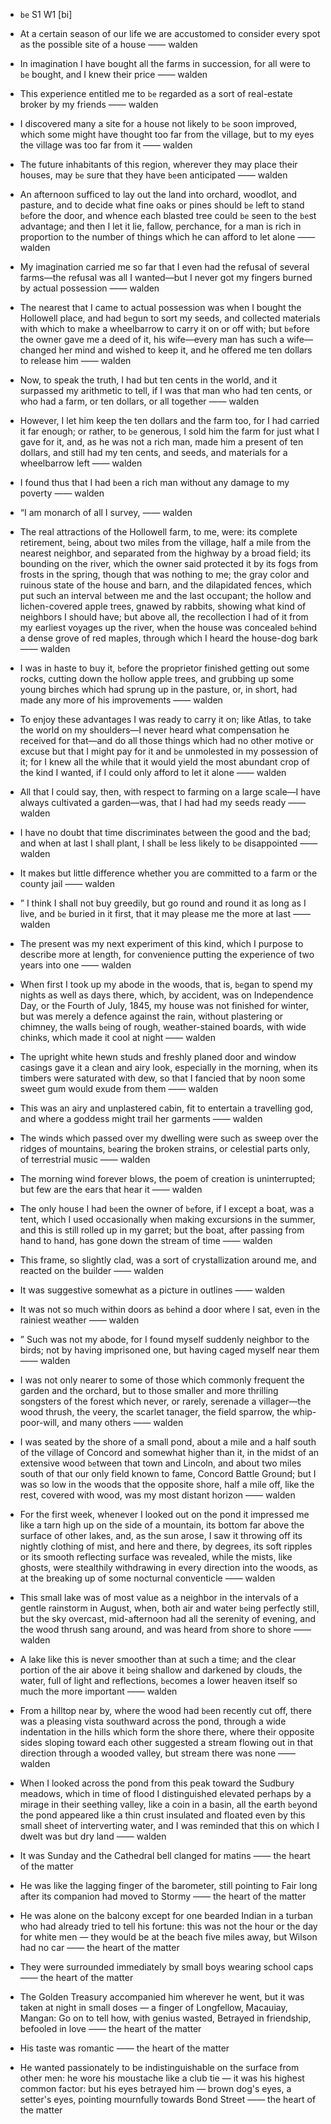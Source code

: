 - `be` S1 W1 [bi]



- At a certain season of our life we are accustomed to consider every spot as the possible site of a house —— walden

-  In imagination I have bought all the farms in succession, for all were to `be` bought, and I knew their price —— walden

-  This experience entitled me to `be` regarded as a sort of real-estate broker by my friends —— walden

-  I discovered many a site for a house not likely to `be` soon improved, which some might have thought too far from the village, but to my eyes the village was too far from it —— walden

-  The future inhabitants of this region, wherever they may place their houses, may `be` sure that they have `be`en anticipated —— walden

-  An afternoon sufficed to lay out the land into orchard, woodlot, and pasture, and to decide what fine oaks or pines should `be` left to stand `be`fore the door, and whence each blasted tree could `be` seen to the `be`st advantage; and then I let it lie, fallow, perchance, for a man is rich in proportion to the number of things which he can afford to let alone —— walden

- My imagination carried me so far that I even had the refusal of several farms﻿—the refusal was all I wanted﻿—but I never got my fingers burned by actual possession —— walden

-  The nearest that I came to actual possession was when I bought the Hollowell place, and had `be`gun to sort my seeds, and collected materials with which to make a wheelbarrow to carry it on or off with; but `be`fore the owner gave me a deed of it, his wife﻿—every man has such a wife﻿—changed her mind and wished to keep it, and he offered me ten dollars to release him —— walden

-  Now, to speak the truth, I had but ten cents in the world, and it surpassed my arithmetic to tell, if I was that man who had ten cents, or who had a farm, or ten dollars, or all together —— walden

-  However, I let him keep the ten dollars and the farm too, for I had carried it far enough; or rather, to `be` generous, I sold him the farm for just what I gave for it, and, as he was not a rich man, made him a present of ten dollars, and still had my ten cents, and seeds, and materials for a wheelbarrow left —— walden

-  I found thus that I had `be`en a rich man without any damage to my poverty —— walden

- “I am monarch of all I survey, —— walden

- The real attractions of the Hollowell farm, to me, were: its complete retirement, `be`ing, about two miles from the village, half a mile from the nearest neighbor, and separated from the highway by a broad field; its bounding on the river, which the owner said protected it by its fogs from frosts in the spring, though that was nothing to me; the gray color and ruinous state of the house and barn, and the dilapidated fences, which put such an interval `be`tween me and the last occupant; the hollow and lichen-covered apple trees, gnawed by rabbits, showing what kind of neighbors I should have; but above all, the recollection I had of it from my earliest voyages up the river, when the house was concealed `be`hind a dense grove of red maples, through which I heard the house-dog bark —— walden

-  I was in haste to buy it, `be`fore the proprietor finished getting out some rocks, cutting down the hollow apple trees, and grubbing up some young birches which had sprung up in the pasture, or, in short, had made any more of his improvements —— walden

-  To enjoy these advantages I was ready to carry it on; like Atlas, to take the world on my shoulders﻿—I never heard what compensation he received for that﻿—and do all those things which had no other motive or excuse but that I might pay for it and `be` unmolested in my possession of it; for I knew all the while that it would yield the most abundant crop of the kind I wanted, if I could only afford to let it alone —— walden

- All that I could say, then, with respect to farming on a large scale﻿—I have always cultivated a garden﻿—was, that I had had my seeds ready —— walden

-  I have no doubt that time discriminates `be`tween the good and the bad; and when at last I shall plant, I shall `be` less likely to `be` disappointed —— walden

-  It makes but little difference whether you are committed to a farm or the county jail —— walden

- ” I think I shall not buy greedily, but go round and round it as long as I live, and `be` buried in it first, that it may please me the more at last —— walden

- The present was my next experiment of this kind, which I purpose to describe more at length, for convenience putting the experience of two years into one —— walden

- When first I took up my abode in the woods, that is, `be`gan to spend my nights as well as days there, which, by accident, was on Independence Day, or the Fourth of July, 1845, my house was not finished for winter, but was merely a defence against the rain, without plastering or chimney, the walls `be`ing of rough, weather-stained boards, with wide chinks, which made it cool at night —— walden

-  The upright white hewn studs and freshly planed door and window casings gave it a clean and airy look, especially in the morning, when its timbers were saturated with dew, so that I fancied that by noon some sweet gum would exude from them —— walden

-  This was an airy and unplastered cabin, fit to entertain a travelling god, and where a goddess might trail her garments —— walden

-  The winds which passed over my dwelling were such as sweep over the ridges of mountains, `be`aring the broken strains, or celestial parts only, of terrestrial music —— walden

-  The morning wind forever blows, the poem of creation is uninterrupted; but few are the ears that hear it —— walden

- The only house I had `be`en the owner of `be`fore, if I except a boat, was a tent, which I used occasionally when making excursions in the summer, and this is still rolled up in my garret; but the boat, after passing from hand to hand, has gone down the stream of time —— walden

-  This frame, so slightly clad, was a sort of crystallization around me, and reacted on the builder —— walden

-  It was suggestive somewhat as a picture in outlines —— walden

-  It was not so much within doors as `be`hind a door where I sat, even in the rainiest weather —— walden

- ” Such was not my abode, for I found myself suddenly neighbor to the birds; not by having imprisoned one, but having caged myself near them —— walden

-  I was not only nearer to some of those which commonly frequent the garden and the orchard, but to those smaller and more thrilling songsters of the forest which never, or rarely, serenade a villager﻿—the wood thrush, the veery, the scarlet tanager, the field sparrow, the whip-poor-will, and many others —— walden

- I was seated by the shore of a small pond, about a mile and a half south of the village of Concord and somewhat higher than it, in the midst of an extensive wood `be`tween that town and Lincoln, and about two miles south of that our only field known to fame, Concord Battle Ground; but I was so low in the woods that the opposite shore, half a mile off, like the rest, covered with wood, was my most distant horizon —— walden

-  For the first week, whenever I looked out on the pond it impressed me like a tarn high up on the side of a mountain, its bottom far above the surface of other lakes, and, as the sun arose, I saw it throwing off its nightly clothing of mist, and here and there, by degrees, its soft ripples or its smooth reflecting surface was revealed, while the mists, like ghosts, were stealthily withdrawing in every direction into the woods, as at the breaking up of some nocturnal conventicle —— walden

- This small lake was of most value as a neighbor in the intervals of a gentle rainstorm in August, when, both air and water `be`ing perfectly still, but the sky overcast, mid-afternoon had all the serenity of evening, and the wood thrush sang around, and was heard from shore to shore —— walden

-  A lake like this is never smoother than at such a time; and the clear portion of the air above it `be`ing shallow and darkened by clouds, the water, full of light and reflections, `be`comes a lower heaven itself so much the more important —— walden

-  From a hilltop near by, where the wood had `be`en recently cut off, there was a pleasing vista southward across the pond, through a wide indentation in the hills which form the shore there, where their opposite sides sloping toward each other suggested a stream flowing out in that direction through a wooded valley, but stream there was none —— walden

-  When I looked across the pond from this peak toward the Sudbury meadows, which in time of flood I distinguished elevated perhaps by a mirage in their seething valley, like a coin in a basin, all the earth `be`yond the pond appeared like a thin crust insulated and floated even by this small sheet of interverting water, and I was reminded that this on which I dwelt was but dry land —— walden

-  It was Sunday and the Cathedral bell clanged for matins —— the heart of the matter

-  He was like the lagging finger of the barometer, still pointing to Fair long after its companion had moved to Stormy —— the heart of the matter

-  He was alone on the balcony except for one bearded Indian in a turban who had already tried to tell his fortune: this was not the hour or the day for white men — they would be at the beach five miles away, but Wilson had no car —— the heart of the matter

-  They were surrounded immediately by small boys wearing school caps —— the heart of the matter

-  The Golden Treasury accompanied him wherever he went, but it was taken at night in small doses — a finger of Longfellow, Macauiay, Mangan: Go on to tell how, with genius wasted, Betrayed in friendship, befooled in love  —— the heart of the matter

-  His taste was romantic —— the heart of the matter

-  He wanted passionately to be indistinguishable on the surface from other men: he wore his moustache like a club tie — it was his highest common factor: but his eyes betrayed him — brown dog's eyes, a setter's eyes, pointing mournfully towards Bond Street —— the heart of the matter